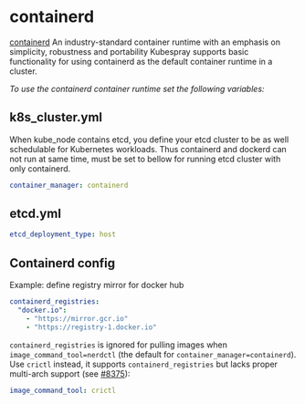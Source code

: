 # containerd

[containerd] An industry-standard container runtime with an emphasis on simplicity, robustness and portability
Kubespray supports basic functionality for using containerd as the default container runtime in a cluster.

_To use the containerd container runtime set the following variables:_

## k8s_cluster.yml

When kube_node contains etcd, you define your etcd cluster to be as well schedulable for Kubernetes workloads. Thus containerd and dockerd can not run at same time, must be set to bellow for running etcd cluster with only containerd.

```yaml
container_manager: containerd
```

## etcd.yml

```yaml
etcd_deployment_type: host
```

## Containerd config

Example: define registry mirror for docker hub

```yaml
containerd_registries:
  "docker.io":
    - "https://mirror.gcr.io"
    - "https://registry-1.docker.io"
```

`containerd_registries` is ignored for pulling images when `image_command_tool=nerdctl`
(the default for `container_manager=containerd`). Use `crictl` instead, it supports
`containerd_registries` but lacks proper multi-arch support (see
[#8375](https://github.com/kubernetes-sigs/kubespray/issues/8375)):

```yaml
image_command_tool: crictl
```

[containerd]: https://containerd.io/
